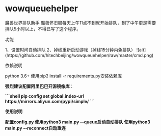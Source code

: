 # wowqueuehelper
魔兽世界排队助手
魔兽怀旧服每天上午11点不到就开始排队，到了中午更是需要排队5小时以上，不得已写了这个程序。
<p>功能</p>
1、设置时间自动排队
2、掉线重新启动游戏（掉线15分钟内免排队）
![alt](https://github.com/hitechbeijing/wowqueuehelper/raw/master/cmd.png)
<p>依赖说明</p>
python 3.6+
使用pip3 install -r requirements.py安装依赖库
<p><b>强烈建议配置阿里巴巴开源镜像库：<b></p>
```shell
pip config set global.index-url https://mirrors.aliyun.com/pypi/simple/
```
<p>使用说明</p>
配置config.py
使用python3 main.py --queue启动自动排队
使用python3 main.py --reconnect自动重连

